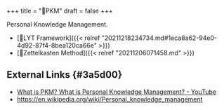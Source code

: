 +++
title = "🔖PKM"
draft = false
+++

Personal Knowledge Management.

-   [📝LYT Framework]({{< relref "20211218234734.md#1eca8a62-94e0-4d92-87f4-8bea120ca66e" >}})
-   [📝Zettelkasten Method]({{< relref "20211206071458.md" >}})


## External Links {#3a5d00}

-   [What is PKM? What is Personal Knowledge Management? - YouTube](https://www.youtube.com/watch?v=Q2WBHyqRsxA&list=PLOEQDyige0NYswnTB4GHerRHiqXdQBurh&index=7)
-   <https://en.wikipedia.org/wiki/Personal_knowledge_management>
